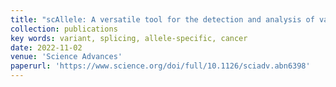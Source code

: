 ```yaml
---
title: "scAllele: A versatile tool for the detection and analysis of variants in scRNA-seq"
collection: publications
key words: variant, splicing, allele-specific, cancer
date: 2022-11-02
venue: 'Science Advances'
paperurl: 'https://www.science.org/doi/full/10.1126/sciadv.abn6398'
---
```

